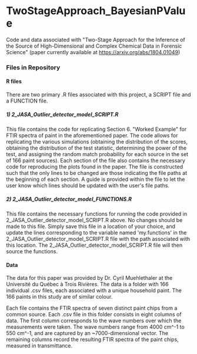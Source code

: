 # TwoStageApproach_BayesianPValue
Code and data associated with "Two-Stage Approach for the Inference of the Source of High-Dimensional and Complex Chemical Data in Forensic Science" (paper currently available at https://arxiv.org/abs/1804.01049)

### Files in Repository
#### R files 
There are two primary .R files associated with this project, a SCRIPT file and a FUNCTION file. 
##### 1) 2_JASA_Outlier_detector_model_SCRIPT.R
This file contains the code for replicating Section 6. "Worked Example" for FTIR spectra of paint in the aforementioned paper. The code allows for replicating the various simulations (obtaining the distribution of the scores, obtaining the distribution of the test statistic, determining the power of the test, and assigning the random match probability for each source in the set of 166 paint sources). Each section of the file also contains the necessary code for reproducing the plots found in the paper. The file is constructed such that the only lines to be changed are those indicating the file paths at the beginning of each section. A guide is provided within the file to let the user know which lines should be updated with the user's file paths. 

##### 2) 2_JASA_Outlier_detector_model_FUNCTIONS.R
This file contains the necessary functions for running the code provided in 2_JASA_Outlier_detector_model_SCRIPT.R above. No changes should be made to this file. Simply save this file in a location of your choice, and update the lines corresponding to the variable named 'my.functions' in the 2_JASA_Outlier_detector_model_SCRIPT.R file with the path associated with this location. The 2_JASA_Outlier_detector_model_SCRIPT.R file will then source the functions.

#### Data 
The data for this paper was provided by Dr. Cyril Muehlethaler at the Université du Québec à Trois Rivières. The data is a folder with 166 individual .csv files, each associated with a unique household paint. The 166 paints in this study are of similar colour. 

Each file contains the FTIR spectra of seven distinct paint chips from a common source. Each .csv file in this folder consists in eight columns of data. The first column corresponds to the wave numbers over which the measurements were taken. The wave numbers range from 4000 cm^-1 to 550 cm^-1, and are captured by an ~7000-dimensional vector. The remaining columns record the resulting FTIR spectra of the paint chips, measured in transmittance.
